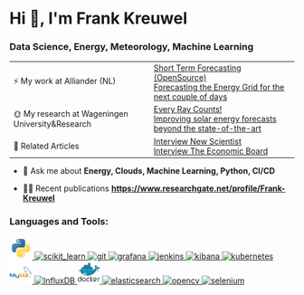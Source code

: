 <h1 align="left">Hi 👋, I'm Frank Kreuwel</h1>
<h3 align="left">Data Science, Energy, Meteorology, Machine Learning</h3>

| | |
|---|---|
| ⚡ My work at Alliander (NL) | [Short Term Forecasting (OpenSource)<br/> Forecasting the Energy Grid for the next couple of days](https://github.com/alliander-opensource/short-term-forecasting) |
| 🌞 My research at Wageningen University&Research | [Every Ray Counts! <br/> Improving solar energy forecasts beyond the state-of-the-art](https://www.vcard.wur.nl/Views/Profile/View.aspx?id=87854) |
| 📝 Related Articles | [Interview New Scientist](https://www.newscientist.nl/nieuws/zonne-energie-kan-bij-bewolking-een-stuk-hoger-pieken-dan-bij-strakblauwe-lucht/) <br/> [Interview The Economic Board](https://theeconomicboard.com/nieuws/wur-en-liander-zonne-energie/) |


- 💬 Ask me about **Energy, Clouds, Machine Learning, Python, CI/CD**

- 👨‍💻 Recent publications **https://www.researchgate.net/profile/Frank-Kreuwel**


<h3 align="left">Languages and Tools:</h3>
<p align="left">
  <a href="https://www.python.org" target="_blank"> <img src="https://raw.githubusercontent.com/devicons/devicon/master/icons/python/python-original.svg" alt="python" width="40" height="40"/> </a> 
  <a href="https://scikit-learn.org/" target="_blank"> <img src="https://upload.wikimedia.org/wikipedia/commons/0/05/Scikit_learn_logo_small.svg" alt="scikit_learn" width="40" height="40"/> </a> 
  <a href="https://git-scm.com/" target="_blank"> <img src="https://www.vectorlogo.zone/logos/git-scm/git-scm-icon.svg" alt="git" width="40" height="40"/> </a> 
  <a href="https://grafana.com" target="_blank"> <img src="https://www.vectorlogo.zone/logos/grafana/grafana-icon.svg" alt="grafana" width="40" height="40"/> </a> 
  <a href="https://www.jenkins.io" target="_blank"> <img src="https://www.vectorlogo.zone/logos/jenkins/jenkins-icon.svg" alt="jenkins" width="40" height="40"/> </a> 
  <a href="https://www.elastic.co/kibana" target="_blank"> <img src="https://www.vectorlogo.zone/logos/elasticco_kibana/elasticco_kibana-icon.svg" alt="kibana" width="40" height="40"/> </a> 
  <a href="https://kubernetes.io" target="_blank"> <img src="https://www.vectorlogo.zone/logos/kubernetes/kubernetes-icon.svg" alt="kubernetes" width="40" height="40"/> </a> 
  <a href="https://www.mysql.com/" target="_blank"> <img src="https://raw.githubusercontent.com/devicons/devicon/master/icons/mysql/mysql-original-wordmark.svg" alt="mysql" width="40" height="40"/> </a> 
  <a href="https://www.influxdata.com/" target="_blank"> <img src="https://influxdata.github.io/branding/img/downloads/influxdata-logo--symbol--pool-alpha.png" alt="InfluxDB" width="40" height="40"/> </a> 
  <a href="https://www.docker.com/" target="_blank"> <img src="https://raw.githubusercontent.com/devicons/devicon/master/icons/docker/docker-original-wordmark.svg" alt="docker" width="40" height="40"/> </a> 
  <a href="https://www.elastic.co" target="_blank"> <img src="https://www.vectorlogo.zone/logos/elastic/elastic-icon.svg" alt="elasticsearch" width="40" height="40"/> </a>
  <a href="https://opencv.org/" target="_blank"> <img src="https://www.vectorlogo.zone/logos/opencv/opencv-icon.svg" alt="opencv" width="40" height="40"/> </a> 
  <a href="https://www.selenium.dev" target="_blank"> <img src="https://raw.githubusercontent.com/detain/svg-logos/780f25886640cef088af994181646db2f6b1a3f8/svg/selenium-logo.svg" alt="selenium" width="40" height="40"/> </a> </p>
